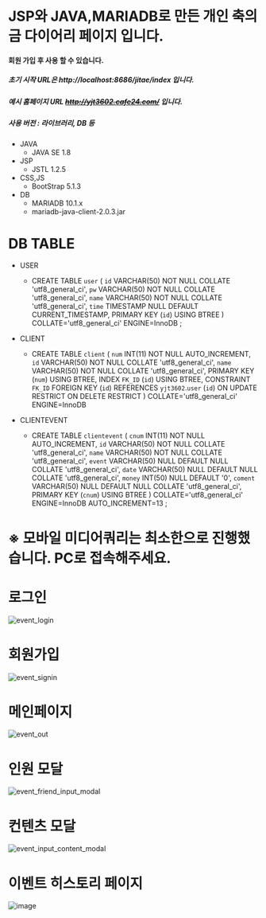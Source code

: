 # JSP와 JAVA,MARIADB로 만든 개인 축의금 다이어리 페이지 입니다.
#### 회원 가입 후 사용 할 수 있습니다.
##### 초기 시작 URL은 http://localhost:8686/jitae/index 입니다.
##### 예시 홈페이지 URL ~~http://yjt3602.cafe24.com/~~ 입니다.
##### 사용 버전 : 라이브러리, DB 등

+ JAVA
  + JAVA SE 1.8
+ JSP
  + JSTL 1.2.5
+ CSS,JS
  + BootStrap 5.1.3
+ DB
  + MARIADB 10.1.x
  + mariadb-java-client-2.0.3.jar

# DB TABLE

+ USER
  + CREATE TABLE `user` (
	`id` VARCHAR(50) NOT NULL COLLATE 'utf8_general_ci',
	`pw` VARCHAR(50) NOT NULL COLLATE 'utf8_general_ci',
	`name` VARCHAR(50) NOT NULL COLLATE 'utf8_general_ci',
	`time` TIMESTAMP NULL DEFAULT CURRENT_TIMESTAMP,
	PRIMARY KEY (`id`) USING BTREE
)
COLLATE='utf8_general_ci'
ENGINE=InnoDB
;

+ CLIENT
  + CREATE TABLE `client` (
	`num` INT(11) NOT NULL AUTO_INCREMENT,
	`id` VARCHAR(50) NOT NULL COLLATE 'utf8_general_ci',
	`name` VARCHAR(50) NOT NULL COLLATE 'utf8_general_ci',
	PRIMARY KEY (`num`) USING BTREE,
	INDEX `FK_ID` (`id`) USING BTREE,
	CONSTRAINT `FK_ID` FOREIGN KEY (`id`) REFERENCES `yjt3602`.`user` (`id`) ON UPDATE RESTRICT ON DELETE RESTRICT
)
COLLATE='utf8_general_ci'
ENGINE=InnoDB

+ CLIENTEVENT
  + CREATE TABLE `clientevent` (
	`cnum` INT(11) NOT NULL AUTO_INCREMENT,
	`id` VARCHAR(50) NOT NULL COLLATE 'utf8_general_ci',
	`name` VARCHAR(50) NOT NULL COLLATE 'utf8_general_ci',
	`event` VARCHAR(50) NULL DEFAULT NULL COLLATE 'utf8_general_ci',
	`date` VARCHAR(50) NULL DEFAULT NULL COLLATE 'utf8_general_ci',
	`money` INT(50) NULL DEFAULT '0',
	`coment` VARCHAR(50) NULL DEFAULT NULL COLLATE 'utf8_general_ci',
	PRIMARY KEY (`cnum`) USING BTREE
)
COLLATE='utf8_general_ci'
ENGINE=InnoDB
AUTO_INCREMENT=13
;



  
# **※ 모바일 미디어쿼리는 최소한으로 진행했습니다. PC로 접속해주세요.**
# 로그인
![event_login](https://user-images.githubusercontent.com/84373336/163759935-9debf425-44d4-403b-b727-417a8f7f29b4.jpg)

# 회원가입
![event_signin](https://user-images.githubusercontent.com/84373336/163760022-cfdcf2ab-43ea-4f5c-a027-a3e23d407bd8.jpg)

# 메인페이지
![event_out](https://user-images.githubusercontent.com/84373336/163760146-7de97da2-c0ad-46c1-a1e7-148f9002581a.jpg)

# 인원 모달
![event_friend_input_modal](https://user-images.githubusercontent.com/84373336/163760447-f07a2ac6-fa73-499a-950c-47e852ee3e78.jpg)

# 컨텐츠 모달
![event_input_content_modal](https://user-images.githubusercontent.com/84373336/163760681-73d9c4fc-51d0-4e37-a92b-46798cd25b56.jpg)

# 이벤트 히스토리 페이지
![image](https://user-images.githubusercontent.com/84373336/163820533-7b0a8709-8907-4dc6-963c-fe2692bf5166.png)
